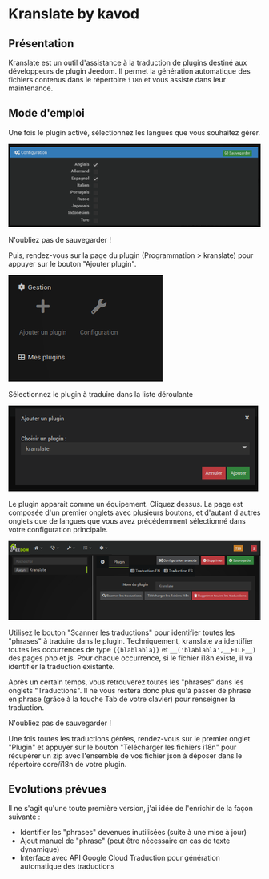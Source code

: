 # Kranslate by kavod

## Présentation
Kranslate est un outil d'assistance à la traduction de plugins destiné aux développeurs de plugin Jeedom.
Il permet la génération automatique des fichiers contenus dans le répertoire ```i18n``` et vous assiste dans leur maintenance.

## Mode d'emploi
Une fois le plugin activé, sélectionnez les langues que vous souhaitez gérer.

![Sélection des langues gérées](/docs/images/selection_langues.png)

N'oubliez pas de sauvegarder !

Puis, rendez-vous sur la page du plugin (Programmation > kranslate) pour appuyer sur le bouton "Ajouter plugin".

![Ajouter plugin](/docs/images/ajout_plugin.png)

Sélectionnez le plugin à traduire dans la liste déroulante

![Sélection du plugin à traduire](/docs/images/selection_plugin.png)

Le plugin apparait comme un équipement. Cliquez dessus.
La page est composée d'un premier onglets avec plusieurs boutons, et d'autant d'autres onglets que de langues que vous avez précédemment sélectionné dans votre configuration principale.

![Overview](/docs/images/overview.png)

Utilisez le bouton "Scanner les traductions" pour identifier toutes les "phrases" à traduire dans le plugin.
Techniquement, kranslate va identifier toutes les occurrences de type ```{{blablabla}}``` et ```__('blablabla',__FILE__)``` des pages php et js.
Pour chaque occurrence, si le fichier i18n existe, il va identifier la traduction existante.

Après un certain temps, vous retrouverez toutes les "phrases" dans les onglets "Traductions".
Il ne vous restera donc plus qu'à passer de phrase en phrase (grâce à la touche Tab de votre clavier) pour renseigner la traduction.

N'oubliez pas de sauvegarder !

Une fois toutes les traductions gérées, rendez-vous sur le premier onglet "Plugin" et appuyer sur le bouton "Télécharger les fichiers i18n" pour récupérer un zip avec l'ensemble de vos fichier json à déposer dans le répertoire core/i18n de votre plugin.

## Evolutions prévues
Il ne s'agit qu'une toute première version, j'ai idée de l'enrichir de la façon suivante :
* Identifier les "phrases" devenues inutilisées (suite à une mise à jour)
* Ajout manuel de "phrase" (peut être nécessaire en cas de texte dynamique)
* Interface avec API Google Cloud Traduction pour génération automatique des traductions
